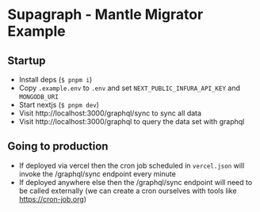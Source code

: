 # Supagraph - Mantle Migrator Example

## Startup

- Install deps (`$ pnpm i`)
- Copy `.example.env` to `.env` and set `NEXT_PUBLIC_INFURA_API_KEY` and `MONGODB_URI` 
- Start nextjs (`$ pnpm dev`)
- Visit http://localhost:3000/graphql/sync to sync all data
- Visit http://localhost:3000/graphql to query the data set with graphql

## Going to production

- If deployed via vercel then the cron job scheduled in `vercel.json` will invoke the /graphql/sync endpoint every minute
- If deployed anywhere else then the /graphql/sync endpoint will need to be called externally (we can create a cron ourselves with tools like https://cron-job.org)


